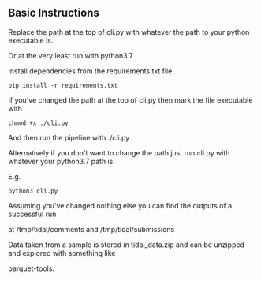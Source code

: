 ## Basic Instructions

Replace the path at the top of cli.py with whatever the path to your python executable is.

Or at the very least run with python3.7

Install dependencies from the requirements.txt file.

`pip install -r requirements.txt`

If you've changed the path at the top of cli.py then mark the file executable with

`chmod +x ./cli.py`

And then run the pipeline with ./cli.py

Alternatively if you don't want to change the path just run cli.py with whatever your python3.7 path is.

E.g.

`python3 cli.py`

Assuming you've changed nothing else you can find the outputs of a successful run

at /tmp/tidal/comments and /tmp/tidal/submissions

Data taken from a sample is stored in tidal_data.zip and can be unzipped and explored with something like

parquet-tools.


